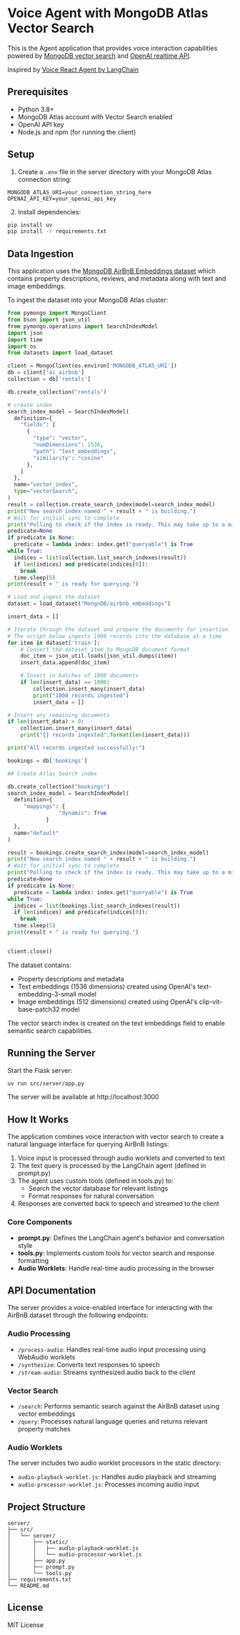 #  Voice Agent with MongoDB Atlas Vector Search

This is the Agent application that provides voice interaction capabilities powered by [MongoDB vector search](https://www.mongodb.com/docs/atlas/atlas-vector-search/vector-search-overview/) and [OpenAI realtime API](https://openai.com/index/introducing-the-realtime-api/).

Inspired by [Voice React Agent by LangChain](https://github.com/langchain-ai/react-voice-agent)

## Prerequisites

- Python 3.8+
- MongoDB Atlas account with Vector Search enabled
- OpenAI API key
- Node.js and npm (for running the client)

## Setup

1. Create a `.env` file in the server directory with your MongoDB Atlas connection string:
```
MONGODB_ATLAS_URI=your_connection_string_here
OPENAI_API_KEY=your_openai_api_key
```

2. Install dependencies:
```bash
pip install uv
pip install -r requirements.txt
```

## Data Ingestion

This application uses the [MongoDB AirBnB Embeddings dataset](https://huggingface.co/datasets/MongoDB/airbnb_embeddings) which contains property descriptions, reviews, and metadata along with text and image embeddings.

To ingest the dataset into your MongoDB Atlas cluster:

```python
from pymongo import MongoClient
from bson import json_util
from pymongo.operations import SearchIndexModel
import json
import time
import os
from datasets import load_dataset

client = MongoClient(os.environ['MONGODB_ATLAS_URI'])
db = client['ai_airbnb']
collection = db['rentals']

db.create_collection("rentals")

# create index 
search_index_model = SearchIndexModel(
  definition={
    "fields": [
      {
        "type": "vector",
        "numDimensions": 1536,
        "path": "text_embeddings",
        "similarity": "cosine"
      },
    ]
  },
  name="vector_index",
  type="vectorSearch",
)
result = collection.create_search_index(model=search_index_model)
print("New search index named " + result + " is building.")
# Wait for initial sync to complete
print("Polling to check if the index is ready. This may take up to a minute.")
predicate=None
if predicate is None:
  predicate = lambda index: index.get("queryable") is True
while True:
  indices = list(collection.list_search_indexes(result))
  if len(indices) and predicate(indices[0]):
    break
  time.sleep(5)
print(result + " is ready for querying.")

# Load and ingest the dataset
dataset = load_dataset("MongoDB/airbnb_embeddings")

insert_data = []

# Iterate through the dataset and prepare the documents for insertion
# The script below ingests 1000 records into the database at a time
for item in dataset['train']:
    # Convert the dataset item to MongoDB document format
    doc_item = json_util.loads(json_util.dumps(item))
    insert_data.append(doc_item)

    # Insert in batches of 1000 documents
    if len(insert_data) == 1000:
        collection.insert_many(insert_data)
        print("1000 records ingested")
        insert_data = []

# Insert any remaining documents
if len(insert_data) > 0:
    collection.insert_many(insert_data)
    print("{} records ingested".format(len(insert_data)))

print("All records ingested successfully!")

bookings = db['bookings']

## Create Atlas Search index

db.create_collection("bookings")
search_index_model = SearchIndexModel(
  definition={
     "mappings": {
                "dynamic": True
            }
  },
  name="default"
)

result = bookings.create_search_index(model=search_index_model)
print("New search index named " + result + " is building.")
# Wait for initial sync to complete
print("Polling to check if the index is ready. This may take up to a minute.")
predicate=None
if predicate is None:
  predicate = lambda index: index.get("queryable") is True
while True:
  indices = list(bookings.list_search_indexes(result))
  if len(indices) and predicate(indices[0]):
    break
  time.sleep(5)
print(result + " is ready for querying.")


client.close()
```

The dataset contains:

- Property descriptions and metadata
- Text embeddings (1536 dimensions) created using OpenAI's text-embedding-3-small model
- Image embeddings (512 dimensions) created using OpenAI's clip-vit-base-patch32 model

The vector search index is created on the text embeddings field to enable semantic search capabilities.

## Running the Server

Start the Flask server:

```bash
uv run src/server/app.py
```

The server will be available at http://localhost:3000

## How It Works

The application combines voice interaction with vector search to create a natural language interface for querying AirBnB listings:

1. Voice input is processed through audio worklets and converted to text
2. The text query is processed by the LangChain agent (defined in prompt.py)
3. The agent uses custom tools (defined in tools.py) to:
   - Search the vector database for relevant listings
   - Format responses for natural conversation
4. Responses are converted back to speech and streamed to the client

### Core Components

- **prompt.py**: Defines the LangChain agent's behavior and conversation style
- **tools.py**: Implements custom tools for vector search and response formatting
- **Audio Worklets**: Handle real-time audio processing in the browser

## API Documentation

The server provides a voice-enabled interface for interacting with the AirBnB dataset through the following endpoints:

### Audio Processing
- `/process-audio`: Handles real-time audio input processing using WebAudio worklets
- `/synthesize`: Converts text responses to speech
- `/stream-audio`: Streams synthesized audio back to the client

### Vector Search
- `/search`: Performs semantic search against the AirBnB dataset using vector embeddings
- `/query`: Processes natural language queries and returns relevant property matches

### Audio Worklets
The server includes two audio worklet processors in the static directory:
- `audio-playback-worklet.js`: Handles audio playback and streaming
- `audio-processor-worklet.js`: Processes incoming audio input

## Project Structure
```
server/
├── src/
│   └── server/
│       ├── static/
│       │   ├── audio-playback-worklet.js
│       │   └── audio-processor-worklet.js
│       ├── app.py
│       ├── prompt.py
│       └── tools.py
├── requirements.txt
└── README.md
```

## License

MIT License
